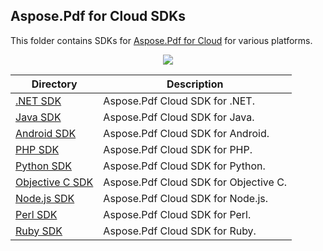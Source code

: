 ## Aspose.Pdf for Cloud SDKs
This folder contains SDKs for [Aspose.Pdf for Cloud](https://products.aspose.cloud/pdf/cloud) for various platforms.

<p align="center">
  <a title="Download ZIP" href="https://github.com/aspose-pdf/Aspose.Pdf-for-Cloud/archive/master.zip">
	 <img src="http://i.imgur.com/hwNhrGZ.png" />
  </a>
</p>


Directory | Description
--------- | -----------
[.NET SDK](Aspose.Pdf-Cloud-SDK-for-.NET)  |  Aspose.Pdf Cloud SDK for .NET.
[Java SDK](Aspose.Pdf-Cloud-SDK-for-Java)  |  Aspose.Pdf Cloud SDK for Java.
[Android SDK](Aspose.Pdf-Cloud-SDK-for-Android)  |  Aspose.Pdf Cloud SDK for Android.
[PHP SDK](Aspose.Pdf-Cloud-SDK-for-PHP)  | Aspose.Pdf Cloud SDK for PHP.
[Python SDK](Aspose.Pdf-Cloud-SDK-for-Python)  | Aspose.Pdf Cloud SDK for Python.
[Objective C SDK](Aspose.Pdf-Cloud-SDK-for-Objective-C)  | Aspose.Pdf Cloud SDK for Objective C.
[Node.js SDK](Aspose.Pdf-Cloud-SDK-for-NodeJS)  | Aspose.Pdf Cloud SDK for Node.js.
[Perl SDK](Aspose.Pdf-Cloud-SDK-for-Perl)  | Aspose.Pdf Cloud SDK for Perl.
[Ruby SDK](Aspose.Pdf-Cloud-SDK-for-Ruby)  | Aspose.Pdf Cloud SDK for Ruby.

